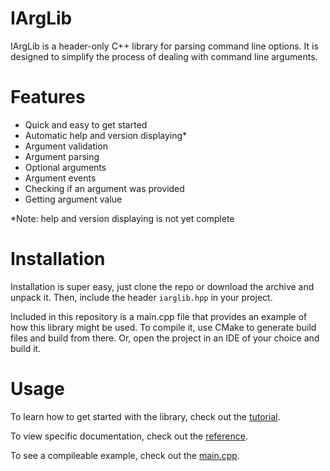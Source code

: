 # IArgLib

IArgLib is a header-only C++ library for parsing command line options. It is designed to simplify the process of dealing with command line arguments.

# Features

* Quick and easy to get started
* Automatic help and version displaying*
* Argument validation
* Argument parsing
* Optional arguments
* Argument events
* Checking if an argument was provided
* Getting argument value

*Note: help and version displaying is not yet complete

# Installation

Installation is super easy, just clone the repo or download the archive and unpack it. Then, include the header `iarglib.hpp` in your project.

Included in this repository is a main.cpp file that provides an example of how this library might be used. To compile it, use CMake to generate build files and build from there. Or, open the project in an IDE of your choice and build it.

# Usage

To learn how to get started with the library, check out the [tutorial](tutorial.md).

To view specific documentation, check out the [reference](reference.md).

To see a compileable example, check out the [main.cpp](src/main.cpp).

